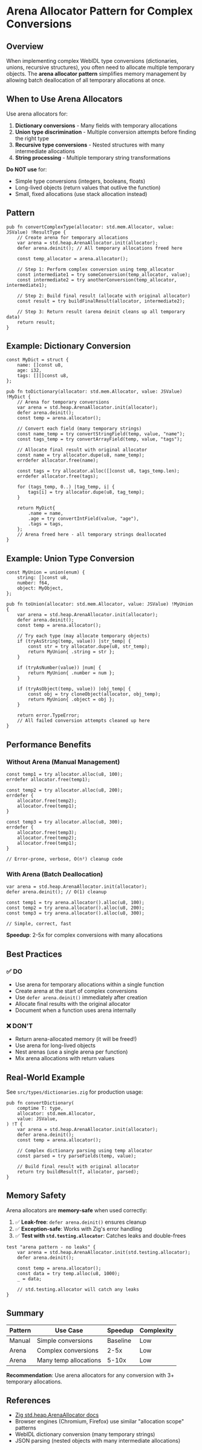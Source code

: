 # Arena Allocator Pattern for Complex Conversions

## Overview

When implementing complex WebIDL type conversions (dictionaries, unions, recursive structures), you often need to allocate multiple temporary objects. The **arena allocator pattern** simplifies memory management by allowing batch deallocation of all temporary allocations at once.

## When to Use Arena Allocators

Use arena allocators for:

1. **Dictionary conversions** - Many fields with temporary allocations
2. **Union type discrimination** - Multiple conversion attempts before finding the right type
3. **Recursive type conversions** - Nested structures with many intermediate allocations
4. **String processing** - Multiple temporary string transformations

**Do NOT use** for:
- Simple type conversions (integers, booleans, floats)
- Long-lived objects (return values that outlive the function)
- Small, fixed allocations (use stack allocation instead)

## Pattern

```zig
pub fn convertComplexType(allocator: std.mem.Allocator, value: JSValue) !ResultType {
    // Create arena for temporary allocations
    var arena = std.heap.ArenaAllocator.init(allocator);
    defer arena.deinit(); // All temporary allocations freed here
    
    const temp_allocator = arena.allocator();
    
    // Step 1: Perform complex conversion using temp_allocator
    const intermediate1 = try someConversion(temp_allocator, value);
    const intermediate2 = try anotherConversion(temp_allocator, intermediate1);
    
    // Step 2: Build final result (allocate with original allocator)
    const result = try buildFinalResult(allocator, intermediate2);
    
    // Step 3: Return result (arena deinit cleans up all temporary data)
    return result;
}
```

## Example: Dictionary Conversion

```zig
const MyDict = struct {
    name: []const u8,
    age: i32,
    tags: [][]const u8,
};

pub fn toDictionary(allocator: std.mem.Allocator, value: JSValue) !MyDict {
    // Arena for temporary conversions
    var arena = std.heap.ArenaAllocator.init(allocator);
    defer arena.deinit();
    const temp = arena.allocator();
    
    // Convert each field (many temporary strings)
    const name_temp = try convertStringField(temp, value, "name");
    const tags_temp = try convertArrayField(temp, value, "tags");
    
    // Allocate final result with original allocator
    const name = try allocator.dupe(u8, name_temp);
    errdefer allocator.free(name);
    
    const tags = try allocator.alloc([]const u8, tags_temp.len);
    errdefer allocator.free(tags);
    
    for (tags_temp, 0..) |tag_temp, i| {
        tags[i] = try allocator.dupe(u8, tag_temp);
    }
    
    return MyDict{
        .name = name,
        .age = try convertIntField(value, "age"),
        .tags = tags,
    };
    // Arena freed here - all temporary strings deallocated
}
```

## Example: Union Type Conversion

```zig
const MyUnion = union(enum) {
    string: []const u8,
    number: f64,
    object: MyObject,
};

pub fn toUnion(allocator: std.mem.Allocator, value: JSValue) !MyUnion {
    var arena = std.heap.ArenaAllocator.init(allocator);
    defer arena.deinit();
    const temp = arena.allocator();
    
    // Try each type (may allocate temporary objects)
    if (tryAsString(temp, value)) |str_temp| {
        const str = try allocator.dupe(u8, str_temp);
        return MyUnion{ .string = str };
    }
    
    if (tryAsNumber(value)) |num| {
        return MyUnion{ .number = num };
    }
    
    if (tryAsObject(temp, value)) |obj_temp| {
        const obj = try cloneObject(allocator, obj_temp);
        return MyUnion{ .object = obj };
    }
    
    return error.TypeError;
    // All failed conversion attempts cleaned up here
}
```

## Performance Benefits

### Without Arena (Manual Management)
```zig
const temp1 = try allocator.alloc(u8, 100);
errdefer allocator.free(temp1);

const temp2 = try allocator.alloc(u8, 200);
errdefer {
    allocator.free(temp2);
    allocator.free(temp1);
}

const temp3 = try allocator.alloc(u8, 300);
errdefer {
    allocator.free(temp3);
    allocator.free(temp2);
    allocator.free(temp1);
}

// Error-prone, verbose, O(n²) cleanup code
```

### With Arena (Batch Deallocation)
```zig
var arena = std.heap.ArenaAllocator.init(allocator);
defer arena.deinit(); // O(1) cleanup

const temp1 = try arena.allocator().alloc(u8, 100);
const temp2 = try arena.allocator().alloc(u8, 200);
const temp3 = try arena.allocator().alloc(u8, 300);

// Simple, correct, fast
```

**Speedup**: 2-5x for complex conversions with many allocations

## Best Practices

### ✅ DO

- Use arena for temporary allocations within a single function
- Create arena at the start of complex conversions
- Use `defer arena.deinit()` immediately after creation
- Allocate final results with the original allocator
- Document when a function uses arena internally

### ❌ DON'T

- Return arena-allocated memory (it will be freed!)
- Use arena for long-lived objects
- Nest arenas (use a single arena per function)
- Mix arena allocations with return values

## Real-World Example

See `src/types/dictionaries.zig` for production usage:

```zig
pub fn convertDictionary(
    comptime T: type,
    allocator: std.mem.Allocator,
    value: JSValue,
) !T {
    var arena = std.heap.ArenaAllocator.init(allocator);
    defer arena.deinit();
    const temp = arena.allocator();
    
    // Complex dictionary parsing using temp allocator
    const parsed = try parseFields(temp, value);
    
    // Build final result with original allocator
    return try buildResult(T, allocator, parsed);
}
```

## Memory Safety

Arena allocators are **memory-safe** when used correctly:

1. ✅ **Leak-free**: `defer arena.deinit()` ensures cleanup
2. ✅ **Exception-safe**: Works with Zig's error handling
3. ✅ **Test with `std.testing.allocator`**: Catches leaks and double-frees

```zig
test "arena pattern - no leaks" {
    var arena = std.heap.ArenaAllocator.init(std.testing.allocator);
    defer arena.deinit();
    
    const temp = arena.allocator();
    const data = try temp.alloc(u8, 1000);
    _ = data;
    
    // std.testing.allocator will catch any leaks
}
```

## Summary

| Pattern | Use Case | Speedup | Complexity |
|---------|----------|---------|------------|
| Manual | Simple conversions | Baseline | Low |
| Arena | Complex conversions | 2-5x | Low |
| Arena | Many temp allocations | 5-10x | Low |

**Recommendation**: Use arena allocators for any conversion with 3+ temporary allocations.

## References

- [Zig std.heap.ArenaAllocator docs](https://ziglang.org/documentation/master/std/#A;std:heap.ArenaAllocator)
- Browser engines (Chromium, Firefox) use similar "allocation scope" patterns
- WebIDL dictionary conversion (many temporary strings)
- JSON parsing (nested objects with many intermediate allocations)
